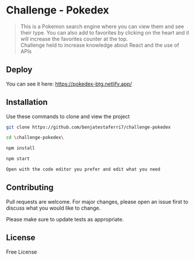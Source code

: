 # Challenge - Pokedex
> This is a Pokemon search engine where you can view them and see their type. You can also add to favorites by clicking on the heart and it will increase the favorites counter at the top.     
Challenge held to increase knowledge about React and the use of APIs


## Deploy
You can see it here: https://pokedex-btg.netlify.app/
## Installation

Use these commands to clone and view the project

```bash
git clone https://github.com/benjatestaferri7/challenge-pokedex

cd \challenge-pokedex\

npm install

npm start

Open with the code editor you prefer and edit what you need


```

## Contributing
Pull requests are welcome. For major changes, please open an issue first to discuss what you would like to change.

Please make sure to update tests as appropriate.

## License
Free License
